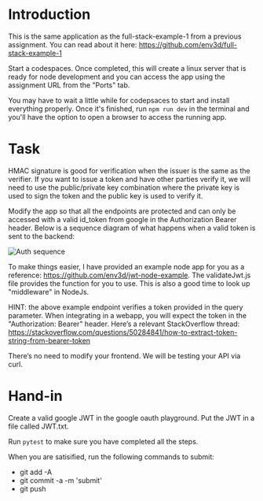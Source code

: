 # Introduction

This is the same application as the full-stack-example-1 from
a previous assignment.  You can read about it here:
https://github.com/env3d/full-stack-example-1

Start a codespaces.  Once completed, this will create a linux server that
is ready for node development and you can access the app using
the assignment URL from the "Ports" tab.

You may have to wait a little while for codepsaces to start and install
everything properly.  Once it's finished, run `npm run dev` in the terminal
and you'll have the option to open a browser to access the running
app.

# Task

HMAC signature is good for verification when the issuer is the same as the
verifier.  If you want to issue a token and have other parties verify it, we
will need to use the public/private key combination where the private key is
used to sign the token and the public key is used to verify it.

Modify the app so that all the endpoints are protected and can only be accessed
with a valid id_token from google in the Authorization Bearer header.  Below is
a sequence diagram of what happens when a valid token is sent to the backend:

![Auth sequence](https://www.websequencediagrams.com/cgi-bin/cdraw?lz=dGl0bGUgQXBwIEF1dGggd2l0aCBKV1QKCkNsaWVudCBBcHAtPgAWBVByb3ZpZGVyOiAvbG9naW4gKHVzZXIgaWQvcGFzc3dvcmQpCgAcDS0-ADoKOiBUb2tlbgBJDQASDFN0b3JlABETQmFja2VuZCBBcGk6IC1IICdBdXRob3JpemF0aW9uOiBCZWFyZXIgJHsAWgV9JyAvQVBJX0NhbGwKADALADkPdmVyaWZ5KHRva2VuKQAaDkRhdGFiYXNlOiBTUUwKAAYIAHkPcmVzdWx0cwBUDgCBYAxIVFRQIDEuMS8yMDAgT0ssAIJRBgAwByBpbiBib2R5IAo&s=default)

To make things easier, I have provided an example node app for you as a reference:
https://github.com/env3d/jwt-node-example.  The validateJwt.js file provides the
function for you to use.  This is also a good time to look up "middleware" in NodeJs.  

HINT: the above example endpoint verifies a token provided in the query parameter.
When integrating in a webapp, you will expect the token in the "Authorization: Bearer"
header.  Here’s a relevant StackOverflow thread:
https://stackoverflow.com/questions/50284841/how-to-extract-token-string-from-bearer-token 

There’s no need to modify your frontend.  We will be testing your API via curl.

# Hand-in

Create a valid google JWT in the google oauth playground.  Put the JWT in a file
called JWT.txt.

Run `pytest` to make sure you have completed all the steps.  

When you are satisified, run the following commands to submit:

  - git add -A
  - git commit -a -m 'submit'
  - git push
